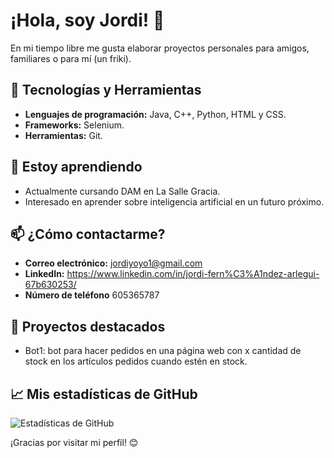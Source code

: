 # ¡Hola, soy Jordi! 👋

En mi tiempo libre me gusta elaborar proyectos personales para amigos, familiares o para mí (un friki).


## 🔧 Tecnologías y Herramientas

- **Lenguajes de programación:** Java, C++, Python, HTML y CSS.
- **Frameworks:** Selenium.
- **Herramientas:** Git.

## 🌱 Estoy aprendiendo

- Actualmente cursando DAM en La Salle Gracia.
- Interesado en aprender sobre inteligencia artificial en un futuro próximo.

## 📫 ¿Cómo contactarme?

- **Correo electrónico:** jordiyoyo1@gmail.com
- **LinkedIn:** https://www.linkedin.com/in/jordi-fern%C3%A1ndez-arlegui-67b630253/
- **Número de teléfono** 605365787

## 🌟 Proyectos destacados

- Bot1: bot para hacer pedidos en una página web con x cantidad de stock en los artículos pedidos cuando estén en stock.


## 📈 Mis estadísticas de GitHub

![Estadísticas de GitHub](https://github-readme-stats.vercel.app/api?username=tu_usuario&show_icons=true&theme=radical)


¡Gracias por visitar mi perfil! 😊
